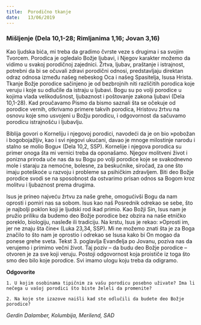 ```yaml
---
title:  Porodično tkanje
date:   13/06/2019
---
```


### Mišljenje (Dela 10,1-28; Rimljanima 1,16; Jovan 3,16)

Kao ljudska bića, mi treba da gradimo čvrste veze s drugima i sa svojim Tvorcem. Porodica je ogledalo Božje ljubavi, i Njegov karakter možemo da vidimo u svakoj porodičnoj zajednici. Žrtva, ljubav, praštanje i istrajnost, potrebni da bi se očuvali zdravi porodični odnosi, predstavljaju direktan odraz odnosa između našeg nebeskog Oca i našeg Spasitelja, Isusa Hrista. Tkanje Božje porodice sačinjeno je od bezbrojnih niti različitih porodica koje veruju i koje su odlučile da istraju u ljubavi. Bogu su po volji porodice u kojima vlada velikodušnost, ljubaznost i poštovanje zakona ljubavi (Dela 10,1-28). Kad proučavamo Pismo da bismo saznali šta se očekuje od porodice vernih, otkrivamo primere takvih porodica, Hristovu žrtvu na osnovu koje smo usvojeni u Božju porodicu, i odgovornost da sačuvamo porodicu istrajnošću i ljubavlju.

Biblija govori o Korneliju i njegovoj porodici, navodeći da je on bio »pobožan i bogobojažljiv, kao i svi njegovi ukućani, davao je mnoge milostinje narodu i stalno se molio Bogu« (Dela 10,2, SSP). Kornelije i njegova porodica su primer onoga šta mi vernici treba da oponašamo. Njegov molitveni život i ponizna priroda uče nas da su Bogu po volji porodice koje se svakodnevno mole i staraju za nemoćne, bolesne, za beskućnike, siročad, za one što imaju poteškoće u razvoju i probleme sa psihičkim zdravljem. Biti deo Božje porodice svodi se na sposobnost da ostvarimo prisan odnos sa Bogom kroz molitvu i ljubaznost prema drugima.

Isus je prineo  najveću žrtvu za naše grehe, omogućivši Bogu da nam oprosti i pomiri nas sa sobom. Isus kao naš Posrednik odrekao se sebe, što je najbolji poklon koji je ljudski rod ikad primio. Kao Božji Sin, Isus nam je pružio priliku da budemo deo Božje porodice bez obzira na naše etničko poreklo, biologiju, nasleđe ili tradiciju. Na krstu, Isus je rekao: »Oprosti im, jer ne znaju šta čine« (Luka 23,34, SSP). Mi ne možemo znati šta je za Boga značilo to što nam je oprostio i odrekao se Isusa kako bi On mogao da ponese grehe sveta. Tekst 3. poglavlja Evanđelja po Jovanu, poziva nas da verujemo i primimo večni život. Taj poziv – da budu deo Božje porodice – otvoren je za sve koji veruju. Postoji odgovornost koja proističe iz toga što smo deo bilo koje porodice. Svi imamo ulogu koju treba da odigramo.

**Odgovorite**

`1.	U kojim osobinama tipičnim za vašu porodicu posebno uživate? Ima li nečega u vašoj porodici što biste želeli da promenite?`

`2.	Na koje ste izazove naišli kad ste odlučili da budete deo Božje porodice?`

*Gerdin Dalamber, Kolumbija, Merilend, SAD*
